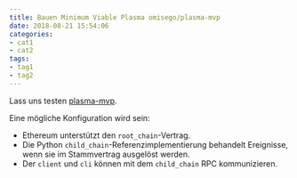 ```yaml
---
title: Bauen Minimum Viable Plasma omisego/plasma-mvp
date: 2018-08-21 15:54:06
categories:
- cat1
- cat2
tags:
- tag1
- tag2
---
```

Lass uns testen [plasma-mvp](https://github.com/omisego/plasma-mvp).

Eine mögliche Konfiguration wird sein:

+ Ethereum unterstützt den `root_chain`-Vertrag.
+ Die Python `child_chain`-Referenzimplementierung behandelt Ereignisse, wenn sie im Stammvertrag ausgelöst werden.
+ Der `client` und `cli` können mit dem `child_chain` RPC kommunizieren.

